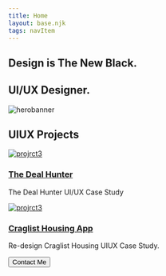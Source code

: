```yaml
---
title: Home
layout: base.njk
tags: navItem
---
```

<section class="home">  
      
<div class="herotext">
            <h1 id="span">Design is The New Black.</h1>
            <h1 id="span2">UI/UX Designer.</h1>
          </div>
       <div class="hero">
          <!--<h1>
            Hello,World</h1>-->
           <img src="/images/homebanner@3x.png" alt="herobanner">
            
   </div>
</section>  

<section class="home_feature">
 <h2>UIUX Projects</h2>
   <div class="uiux">
     <div class="featurecard">
        <div class="card_img"><a href="/pj_thedealhunter"><img src="/images/thedealhunter.jpg"
              alt="projrct3"></a></div>
        <div class="card_text">
          <h3><a href="
          /pj_thedealhunter">The Deal Hunter</a></h3>
          <p>The Deal Hunter UI/UX Case Study</p>
        </div>
      </div>
      <div class="featurecard">
        <div class="card_img"><a href="/pj_thedealhunter"><img src="/images/craiglist.jpg"
              alt="projrct3"></a></div>
        <div class="card_text">
          <h3><a href="/">Craglist Housing App</a></h3>
          <p>Re-design Craglist Housing UIUX Case Study.
          <p>
        </div>
      </div>
      </div>
</section>

<section class="home_contact">

 <form method="get" action="/contact">
    <button type="submit">Contact Me</button>
    
 </form>
        
 </section>

